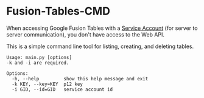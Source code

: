 Fusion-Tables-CMD
=================
When accessing Google Fusion Tables with a [Service Account](https://developers.google.com/accounts/docs/OAuth2ServiceAccount) (for server to server communication), you don't have access to the Web API.

This is a simple command line tool for listing, creating, and deleting tables.

```
Usage: main.py [options]
-k and -i are required.

Options:
  -h, --help         show this help message and exit
  -k KEY, --key=KEY  p12 key
  -i GID, --id=GID   service account id
```
